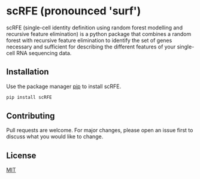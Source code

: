 # scRFE (pronounced 'surf')

scRFE (single-cell identity definition using random forest modelling and recursive feature elimination) is a python package that combines a random forest with recursive feature elimination to identify the set of genes necessary and sufficient for describing the different features of your single-cell RNA sequencing data.

## Installation
Use the package manager [pip](https://pip.pypa.io/en/stable/) to install scRFE.

```bash
pip install scRFE
```

## Contributing
Pull requests are welcome. For major changes, please open an issue first to discuss what you would like to change.

## License
[MIT](https://choosealicense.com/licenses/mit/)

